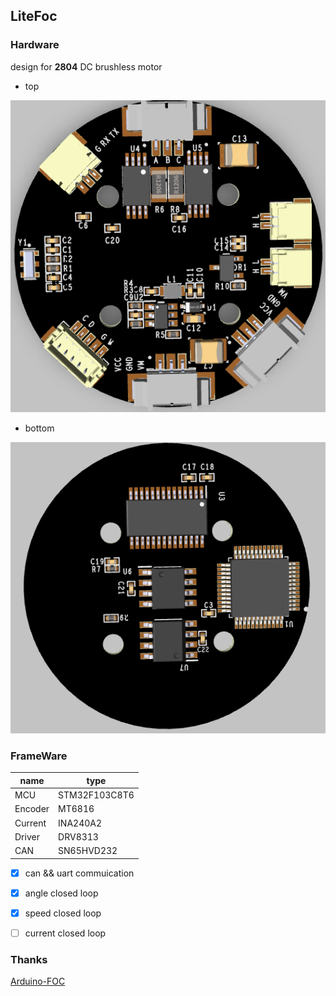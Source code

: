 ## LiteFoc

### Hardware

design for **2804** DC brushless motor

- top

![image-20250111134646481](doc/top.png)

- bottom

![image-20250111134609845](doc/bottom.png)

### FrameWare

| name    | type          |
| ------- | ------------- |
| MCU     | STM32F103C8T6 |
| Encoder | MT6816        |
| Current | INA240A2      |
| Driver  | DRV8313       |
| CAN     | SN65HVD232    |

- [x] can && uart commuication

- [x] angle closed loop
- [x] speed closed loop
- [ ] current closed loop

### Thanks

[Arduino-FOC](https://github.com/simplefoc/Arduino-FOC)